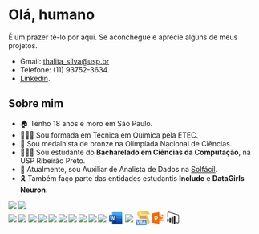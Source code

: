 

<h1> Olá, humano </h1>
<p>É um prazer tê-lo por aqui. Se aconchegue e aprecie alguns de meus projetos.</p>

- Gmail: thalita_silva@usp.br
- Telefone: (11) 93752-3634.
- <a href="https://www.linkedin.com/in/thalita-alves-da-silva-b55a251b6/">Linkedin</a>.



<h2>Sobre mim </h2>


- 🏠 Tenho 18 anos e moro em São Paulo.
- 👩🏽‍🔬 Sou formada em Técnica em Química pela ETEC.
- 🥉 Sou medalhista de bronze na Olimpíada Nacional de Ciências.
- 👩🏽‍💻 Sou estudante do <b>Bacharelado em Ciências da Computação</b>, na USP Ribeirão Preto.
- 📝 Atualmente, sou Auxiliar de Analista de Dados na <a href="https://landing.solfacil.com.br/">Solfácil</a>. 
- 🎗 Também faço parte das entidades estudantis <b>Include</b> e <b>DataGirls Neuron</b>.



 
<div>
  <a href = "https://github.com/ThalitaRibeirao" > </a>
  <img height="180em" src="https://github-readme-stats.vercel.app/api?username=ThalitaRibeirao&show_icons=true&theme=nightowl&include_all_commits=true&count_private=true"/>
  <img height="180em" src="https://github-readme-stats.vercel.app/api/top-langs/?username=ThalitaRibeirao&layout=compact&langs_count=7&theme=nightowl"/>
</div>



<div style = "display: inline_block">
  <!-- Unity //-->
  <img align = "center" height = "30" widht = "30" src="https://cdn.jsdelivr.net/gh/devicons/devicon/icons/unity/unity-original.svg">
  
  <!-- Vs Code //-->
  <img align = "center" height = "30" widht = "30" src="https://cdn.jsdelivr.net/gh/devicons/devicon/icons/vscode/vscode-original.svg" />
  
  <!-- Git //-->
  <img align = "center" height = "30" widht = "30" src="https://cdn.jsdelivr.net/gh/devicons/devicon/icons/git/git-original.svg" />
  
  <!-- C //-->
  <img align = "center" height = "30" widht = "30" src="https://cdn.jsdelivr.net/gh/devicons/devicon/icons/c/c-original.svg" />
  
  <!-- C++ //-->
  <img align = "center" height = "30" widht = "30" src="https://cdn.jsdelivr.net/gh/devicons/devicon/icons/cplusplus/cplusplus-original.svg" />
  
  <!-- C# //-->
  <img align = "center" height = "30" widht = "30" src="https://cdn.jsdelivr.net/gh/devicons/devicon/icons/csharp/csharp-original.svg" />
  
  <!-- Java //-->
  <img align = "center" height = "30" widht = "30" src="https://cdn.jsdelivr.net/gh/devicons/devicon/icons/java/java-original.svg" />
  
  <!-- Python //-->
  <img align = "center" height = "30" widht = "30" src="https://cdn.jsdelivr.net/gh/devicons/devicon/icons/python/python-original.svg" />
  
  <!-- HTML //-->
  <img align = "center" height = "30" widht = "30" src="https://cdn.jsdelivr.net/gh/devicons/devicon/icons/html5/html5-original.svg" />
  
  <!-- Java Script //-->
  <img align = "center" height = "30" widht = "30" src="https://cdn.jsdelivr.net/gh/devicons/devicon/icons/javascript/javascript-original.svg" />
  
  <!-- Word //-->
  <img align = "center" height = "30" widht = "30" src="https://github.com/ThalitaRibeirao/Assets/blob/main/Perfil/file_type_word_icon_130070%20(1).png" />
  
  <!-- Excel //-->
  <img align = "center" height = "25" widht = "25" src="https://github.com/ThalitaRibeirao/Assets/blob/main/Perfil/Microsoft_Office_Excel_(2019%E2%80%93present).svg.png" />
    
  <!-- VBA //-->
  <img align = "center" height = "30" widht = "30" src="https://github.com/ThalitaRibeirao/Assets/blob/main/Perfil/4665930.png" />
    
  <!-- Power Point //-->
  <img align = "center" height = "25" widht = "25" src="https://github.com/ThalitaRibeirao/Assets/blob/main/Perfil/732224.png" />
  
  <!-- Power BI //-->
  <img align = "center" height = "25" widht = "25" src="https://github.com/ThalitaRibeirao/Assets/blob/main/Perfil/PBI.png" />

</div>

